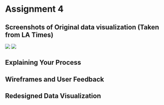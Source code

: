 # Assignment 4

## Screenshots of Original data visualization (Taken from LA Times)

<img src="https://hhejran.github.io/Portfolio/graph1.png">
<img src="https://hhejran.github.io/Portfolio/graph2.png">

## Explaining Your Process

## Wireframes and User Feedback

## Redesigned Data Visualization

